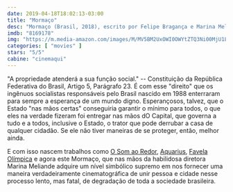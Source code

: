 ```yaml
---
date: 2019-04-18T18:02:13-03:00
title: "Mormaço"
desc: "Mormaço (Brasil, 2018), escrito por Felipe Bragança e Marina Meliande e dirigido por Meliande, com Marina Provenzzano, Sandra Maria, Pedro Gracindo."
imdb: "8169178"
img: "https://m.media-amazon.com/images/M/MV5BM2UxOWI0OWYtZTQ3Ni00MjU1LWJkNzgtZmVmNWZkNDc0NTVhXkEyXkFqcGdeQXVyMTQ3NTY1NTk@._V1_SY150_CR2,0,101,150_.jpg"
categories: [ "movies" ]
stars: "5/5"
cabine: "cinemaqui"
---
```

"A propriedade atenderá a sua função social." -- Constituição da República Federativa do Brasil, Artigo 5, Parágrafo 23. É com esse "direito" que os ingênuos socialistas responsáveis pelo Brasil nascido em 1988 enterraram para sempre a esperança de um mundo digno. Esperançosos, talvez, que o Estado "nas mãos certas" conseguiria garantir o mínimo para todos, o que eles na verdade fizeram foi entregar nas mãos dO Capital, que governa a tudo e a todos, inclusive o Estado, o trator que pode derrubar a casa de qualquer cidadão. Se ele não tiver maneiras de se proteger, então, melhor ainda.

E com isso nascem trabalhos como [O Som ao Redor](/o-som-ao-redor), [Aquarius](/aquarius), [Favela Olímpica](/favela-olimpica) e agora este Mormaço, que nas mãos da habilidosa diretora Marina Meliande adquire um nível simbólico supremo em nos fornecer uma maneira verdadeiramente cinematográfica de unir pessoa e cidade nesse processo lento, mas fatal, de degradação de toda a sociedade brasileira.
